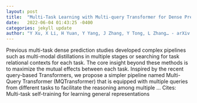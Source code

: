 ```yaml
---
layout: post
title:  "Multi-Task Learning with Multi-query Transformer for Dense Prediction"
date:   2022-06-04 01:43:25 -0400
categories: jekyll update
author: "Y Xu, X Li, H Yuan, Y Yang, J Zhang, Y Tong, L Zhang… - arXiv preprint arXiv …, 2022"
---
```

Previous multi-task dense prediction studies developed complex pipelines such as multi-modal distillations in multiple stages or searching for task relational contexts for each task. The core insight beyond these methods is to maximize the mutual effects between each task. Inspired by the recent query-based Transformers, we propose a simpler pipeline named Multi-Query Transformer (MQTransformer) that is equipped with multiple queries from different tasks to facilitate the reasoning among multiple … Cites: ‪Multi-task self-training for learning general representations‬